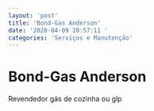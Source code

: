 ```yaml
---
layout: 'post'
title: 'Bond-Gas Anderson'
date: '2020-04-09 20:57:11 '
categories: 'Serviços e Manutenção'
---
```


# Bond-Gas Anderson

Revendedor gás de cozinha ou glp
